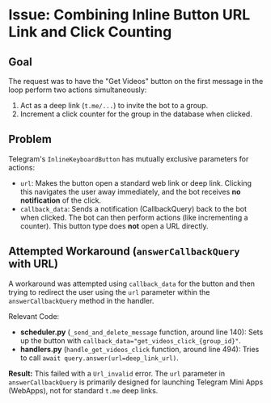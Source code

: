 # Issue: Combining Inline Button URL Link and Click Counting

## Goal

The request was to have the "Get Videos" button on the first message in the loop perform two actions simultaneously:
1.  Act as a deep link (`t.me/...`) to invite the bot to a group.
2.  Increment a click counter for the group in the database when clicked.

## Problem

Telegram's `InlineKeyboardButton` has mutually exclusive parameters for actions:
*   `url`: Makes the button open a standard web link or deep link. Clicking this navigates the user away immediately, and the bot receives **no notification** of the click.
*   `callback_data`: Sends a notification (CallbackQuery) back to the bot when clicked. The bot can then perform actions (like incrementing a counter). This button type does **not** open a URL directly.


## Attempted Workaround (`answerCallbackQuery` with URL)

A workaround was attempted using `callback_data` for the button and then trying to redirect the user using the `url` parameter within the `answerCallbackQuery` method in the handler.

Relevant Code:
*   **scheduler.py** (`_send_and_delete_message` function, around line 140): Sets up the button with `callback_data="get_videos_click_{group_id}"`.
*   **handlers.py** (`handle_get_videos_click` function, around line 494): Tries to call `await query.answer(url=deep_link_url)`.

**Result:** This failed with a `Url_invalid` error. The `url` parameter in `answerCallbackQuery` is primarily designed for launching Telegram Mini Apps (WebApps), not for standard `t.me` deep links.
